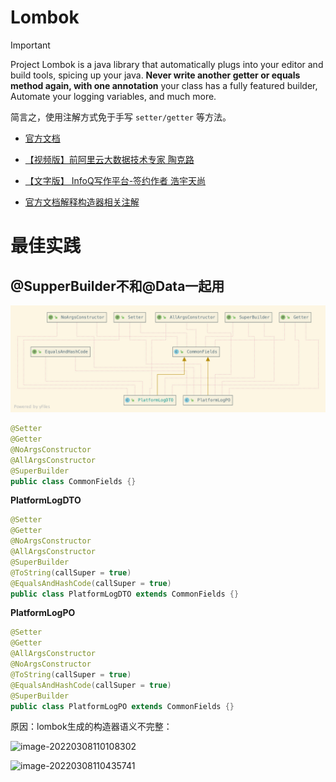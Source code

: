 # Lombok

> [!important]
>
> Project Lombok is a java library that automatically plugs into your editor and build tools, spicing up your java.
> **Never write another getter or equals method again, with one annotation** your class has a fully featured builder, Automate your logging variables, and much more.
>
> 简言之，使用注解方式免于手写 `setter/getter` 等方法。

-  [官方文档](https://objectcomputing.com/resources/publications/sett/january-2010-reducing-boilerplate-code-with-project-lombok)

- [【视频版】前阿里云大数据技术专家 陶克路](https://time.geekbang.org/dailylesson/detail/100056910?source=app_share)

- [【文字版】 InfoQ写作平台-签约作者 浩宇天尚](https://xie.infoq.cn/article/882f0ae7cdb560842434d53c0?source=app_share)

-  [官方文档解释构造器相关注解](https://projectlombok.org/features/constructor)



# 最佳实践

## @SupperBuilder不和@Data一起用

![PlatformLog](../images/e6c9d24ely1h02adi3pcoj21e20h2423.jpg)

```java
@Setter
@Getter
@NoArgsConstructor
@AllArgsConstructor
@SuperBuilder
public class CommonFields {}
```

**PlatformLogDTO**

```java
@Setter
@Getter
@NoArgsConstructor
@AllArgsConstructor
@SuperBuilder
@ToString(callSuper = true)
@EqualsAndHashCode(callSuper = true)
public class PlatformLogDTO extends CommonFields {}
```

**PlatformLogPO**

```java
@Setter
@Getter
@AllArgsConstructor
@NoArgsConstructor
@ToString(callSuper = true)
@EqualsAndHashCode(callSuper = true)
@SuperBuilder
public class PlatformLogPO extends CommonFields {}
```

原因：lombok生成的构造器语义不完整：

![image-20220308110108302](https://cdn.jsdelivr.net/gh/zhengzhenning/imageBeds@main/images/e6c9d24ely1h02ak6v329j21bf0u0gx0.jpg)

![image-20220308110435741](https://cdn.jsdelivr.net/gh/zhengzhenning/imageBeds@main/images/e6c9d24ely1h02anscpvrj22h20ouk3i.jpg)

